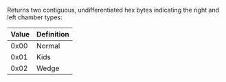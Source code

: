 Returns two contiguous, undifferentiated hex bytes indicating the right and left chamber types:

| Value | Definition |
| ---- | ---- |
| 0x00 | Normal |
| 0x01 | Kids |
| 0x02 | Wedge |